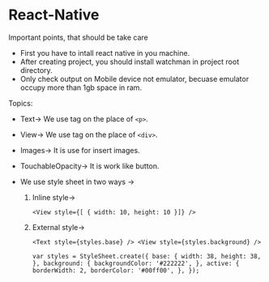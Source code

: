 # React-Native
Important points, that should be take care
- First you have to intall react native in you machine.
- After creating project, you should install watchman in project root directory.
- Only check output on Mobile device not emulator, becuase emulator occupy more than 1gb space in ram.

Topics:
- Text-> We use <Text> tag on the place of `<p>`.
- View-> We use <View> tag on the place of `<div>`.
- Images-> It is use for insert images.
- TouchableOpacity-> It is work like button.
- We use style sheet in two ways ->
	
	1. Inline style->
			
		`<View style={[ { width: 10, height: 10 }]} />`

	
	2. External style->

		`<Text style={styles.base} />
		<View style={styles.background} />`

		`var styles = StyleSheet.create({
		  base: {
		    width: 38,
		    height: 38,
		  },
		  background: {
		    backgroundColor: '#222222',
		  },
		  active: {
		    borderWidth: 2,
		    borderColor: '#00ff00',
		  },
		});`